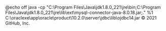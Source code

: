 @echo off
java -cp "C:\Program Files\Java\jdk1.8.0_221\jre\bin;C:\Program Files\Java\jdk1.8.0_221\jre\lib\ext\mysql-connector-java-8.0.18.jar;." %1
C:\oraclexe\app\oracle\product\10.2.0\server\jdbc\lib\ojdbc14.jar
© 2021 GitHub, Inc.
